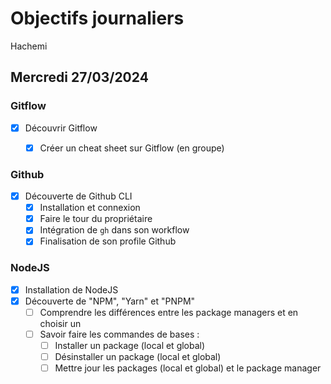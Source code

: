 # Objectifs journaliers

Hachemi

## Mercredi 27/03/2024

### Gitflow

- [X] Découvrir Gitflow
  - [X] Créer un cheat sheet sur Gitflow (en groupe)


### Github

- [X] Découverte de Github CLI
  - [X] Installation et connexion
  - [X] Faire le tour du propriétaire
  - [X] Intégration de `gh` dans son workflow
  - [X] Finalisation de son profile Github

### NodeJS

- [X] Installation de NodeJS
- [X] Découverte de "NPM", "Yarn" et "PNPM"
  - [ ] Comprendre les différences entre les package managers et en choisir un
  - [ ] Savoir faire les commandes de bases :
    - [ ] Installer un package (local et global)
    - [ ] Désinstaller un package (local et global)
    - [ ] Mettre jour les packages (local et global) et le package manager
